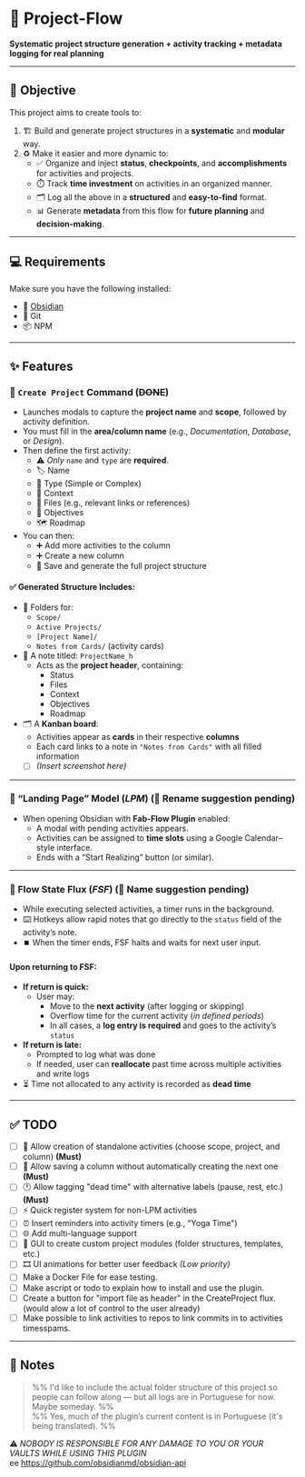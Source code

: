 # 🚀 Project-Flow

**Systematic project structure generation + activity tracking + metadata logging for real planning**

---

## 🎯 Objective

This project aims to create tools to:

1. 🏗️ Build and generate project structures in a **systematic** and **modular** way.
2. ♻️ Make it easier and more dynamic to:
    - ✅ Organize and inject **status**, **checkpoints**, and **accomplishments** for activities and projects.
    - ⏱️ Track **time investment** on activities in an organized manner.
    - 🗂️ Log all the above in a **structured** and **easy-to-find** format.
    - 📊 Generate **metadata** from this flow for **future planning** and **decision-making**.

---

## 💻 Requirements

Make sure you have the following installed:

- 🧠 [Obsidian](https://obsidian.md/)
- 🐙 Git
- 📦 NPM

---

## ✨ Features

### 🧱 `Create Project` Command (~~DONE~~)

- Launches modals to capture the **project name** and **scope**, followed by activity definition.
- You must fill in the **area/column name** (e.g., _Documentation_, _Database_, or _Design_).
- Then define the first activity:
    - ⚠️ _Only_ `name` and `type` are **required**.
    - 🏷️ Name
    - 🔧 Type (Simple or Complex)
    - 📎 Context
    - 🔗 Files (e.g., relevant links or references)
    - 🎯 Objectives
    - 🗺️ Roadmap
- You can then:
    - ➕ Add more activities to the column
    - ➕ Create a new column
    - 💾 Save and generate the full project structure

#### ✅ Generated Structure Includes:

- 📁 Folders for:
    - `Scope/`
    - `Active Projects/`
    - `[Project Name]/`
    - `Notes from Cards/` (activity cards)
- 📝 A note titled: `ProjectName_h`
    - Acts as the **project header**, containing:
        - Status
        - Files
        - Context
        - Objectives
        - Roadmap
- 🗂️ A **Kanban board**:
    - Activities appear as **cards** in their respective **columns**
    - Each card links to a note in `"Notes from Cards"` with all filled information
    - [ ] _(Insert screenshot here)_

---

### 🧭 “Landing Page” Model (_LPM_) (📌 Rename suggestion pending)

- When opening Obsidian with **Fab-Flow Plugin** enabled:
    - A modal with pending activities appears.
    - Activities can be assigned to **time slots** using a Google Calendar–style interface.
    - Ends with a “Start Realizing” button (or similar).

---

### 🌊 Flow State Flux (_FSF_) (📌 Name suggestion pending)

- While executing selected activities, a timer runs in the background.
- ⌨️ Hotkeys allow rapid notes that go directly to the `status` field of the activity’s note.
- ⏹️ When the timer ends, FSF halts and waits for next user input.

#### Upon returning to FSF:

- **If return is quick:**
    - User may:
        - Move to the **next activity** (after logging or skipping)
        - Overflow time for the current activity (_in defined periods_)
        - In all cases, a **log entry is required** and goes to the activity’s `status`
- **If return is late:**
    - Prompted to log what was done
    - If needed, user can **reallocate** past time across multiple activities and write logs
- ⏳ Time not allocated to any activity is recorded as **dead time**

---

## ✅ TODO

- [ ] 🧩 Allow creation of standalone activities (choose scope, project, and column) **(Must)**
- [ ] 🔁 Allow saving a column without automatically creating the next one **(Must)**
- [ ] 🕐 Allow tagging "dead time" with alternative labels (pause, rest, etc.) **(Must)**
- [ ] ⚡ Quick register system for non-LPM activities
- [ ] ⏰ Insert reminders into activity timers (e.g., "Yoga Time")
- [ ] 🌐 Add multi-language support
- [ ] 🧱 GUI to create custom project modules (folder structures, templates, etc.)
- [ ] 🎞️ UI animations for better user feedback _(Low priority)_
- [ ] Make a Docker File for ease testing.
- [ ] Make ascript or todo to explain how to install and use the plugin.
- [ ] Create a button for "import file as header" in the CreateProject flux.(would alow a lot of control to the user already)
- [ ] Make possible to link activities to repos to link commits in to activities timesspams.

---

## 📝 Notes

> %% I'd like to include the actual folder structure of this project so people can follow along — but all logs are in Portuguese for now. Maybe someday. %%  
> %% Yes, much of the plugin’s current content is in Portuguese (it's being translated). %%

⚠️ _NOBODY IS RESPONSIBLE FOR ANY DAMAGE TO YOU OR YOUR VAULTS WHILE USING THIS PLUGIN_  
 ee https://github.com/obsidianmd/obsidian-api
